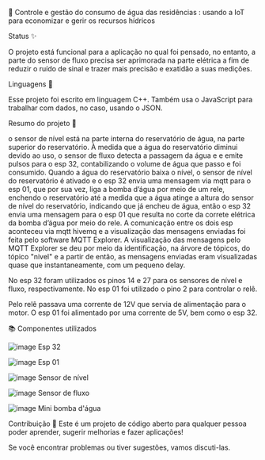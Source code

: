 🚀 Controle e gestão do consumo de água das residências	: usando a IoT para economizar e gerir os recursos hídricos 


Status ✨

O projeto está funcional para a aplicação no qual foi pensado, no entanto, a parte do sensor de fluxo precisa ser aprimorada na parte elétrica a fim de reduzir o ruído de sinal e trazer mais precisão e exatidão a suas medições.


Linguagens 🚀

Esse projeto foi escrito em linguagem C++. Também usa o JavaScript para trabalhar com dados, no caso, usando o JSON.


Resumo do projeto 📌

o sensor de nível está na parte interna do reservatório de água, na parte superior do reservatório. À medida que a água do reservatório diminui devido ao uso, o sensor de fluxo 
detecta a passagem da água e e emite pulsos para o esp 32, contabilizando o volume de água que passo e foi consumido. Quando a água do reservatório baixa o nível, 
o sensor de nível do reservatório é ativado e o esp 32 envia uma mensagem via mqtt para o esp 01, que por sua vez, liga a bomba d’água por meio de um rele, 
enchendo o reservatório até a medida que a água atinge a altura do sensor de nível do reservatório, indicando que já encheu de água, então o esp 32 envia uma mensagem para o esp 01 que
resulta no corte da correte elétrica da bomba d’água por meio do rele. A comunicação entre os dois esp aconteceu via mqtt hivemq e a visualização das mensagens enviadas foi feita pelo
software MQTT Explorer. A visualização das mensagens pelo MQTT Explorer se deu por meio da identificação, na árvore de tópicos, do tópico "nivel" e a partir de então, as mensagens 
enviadas eram visualizadas quase que instantaneamente, com um pequeno delay.

No esp 32 foram utilizados os pinos 14 e 27 para os sensores de nível e fluxo, respectivamente. No esp 01 foi utilizado o pino 2 para controlar o relê.

Pelo relê passava uma corrente de 12V que servia de alimentação para o motor. O esp 01 foi alimentado por uma corrente de 5V, bem como o esp 32.

📚 Componentes utilizados

![image](https://github.com/user-attachments/assets/20544484-be6c-4f9c-8a9e-cdad5e76b5cc)
Esp 32

![image](https://github.com/user-attachments/assets/b615b71d-ca9f-4e1f-818c-cc49ceb243a6)
Esp 01

![image](https://github.com/user-attachments/assets/5e302021-e74f-47bc-b60c-e797186c8780)
Sensor de nível

![image](https://github.com/user-attachments/assets/c7adc724-d468-475a-add6-2c6bf2ecba78)
Sensor de fluxo

![image](https://github.com/user-attachments/assets/77e9ee09-bdc4-413d-a188-af9d9352dc09)
Mini bomba d'água

Contribuição 🤝
Este é um projeto de código aberto para qualquer pessoa poder aprender, sugerir melhorias e fazer aplicações!

Se você encontrar problemas ou tiver sugestões, vamos discuti-las.

